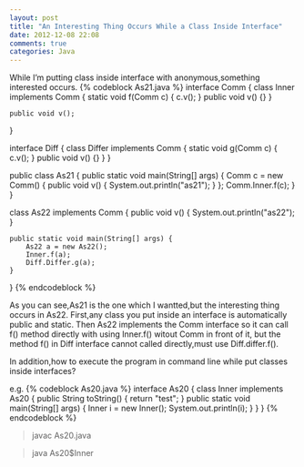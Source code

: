 ```yaml
---
layout: post
title: "An Interesting Thing Occurs While a Class Inside Interface"
date: 2012-12-08 22:08
comments: true
categories: Java
---
```

While I’m putting class inside interface with anonymous,something interested occurs.
{% codeblock As21.java %}
interface Comm {
    class Inner implements Comm {
        static void f(Comm c) {
            c.v();
        }
        public void v() {}
    }

    public void v();
}

interface Diff {
    class Differ implements Comm {
        static void g(Comm c) {
            c.v();
        }
        public void v() {}
    }
}

public class As21 {
    public static void main(String[] args) {
        Comm c = new Comm() {
            public void v() {
                System.out.println("as21");
            }
        };
        Comm.Inner.f(c);
    }
}

class As22 implements Comm {
    public void v() {
        System.out.println("as22");
    }

    public static void main(String[] args) {
        As22 a = new As22();
        Inner.f(a);
        Diff.Differ.g(a);
    }
}
{% endcodeblock %}

As you can see,As21 is the one which I wantted,but the interesting thing occurs in As22. First,any class you put inside an interface is automatically public and static. Then As22 implements the Comm interface so it can call f() method directly with using Inner.f() witout Comm in front of it, but the method f() in Diff interface cannot called directly,must use Diff.differ.f().

In addition,how to execute the program in command line while put classes inside interfaces?

e.g.
{% codeblock As20.java %}
interface As20 {
    class Inner implements As20 {
        public String toString() {
            return "test";
        }
        public static void main(String[] args) {
            Inner i = new Inner();
            System.out.println(i);
        }
    }
}
{% endcodeblock %}
>javac As20.java

>java As20\$Inner

